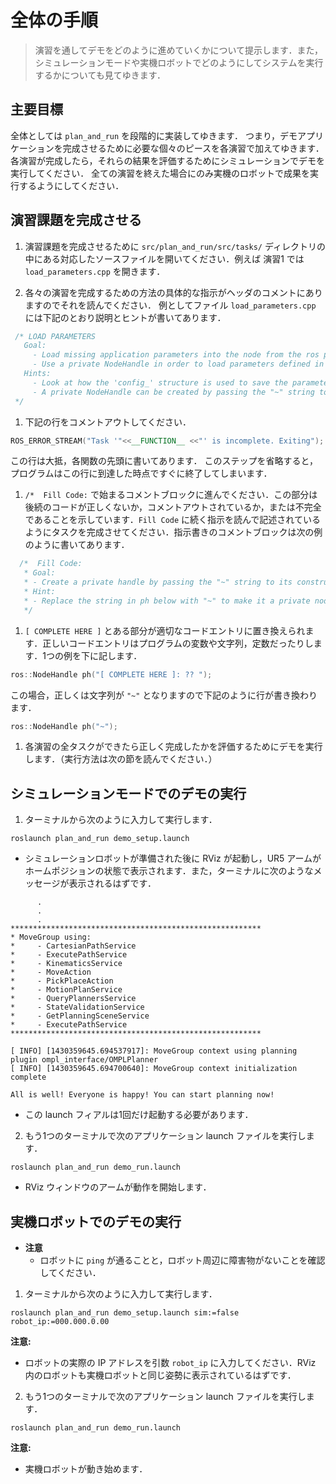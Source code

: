 # 全体の手順
> 演習を通してデモをどのように進めていくかについて提示します．また，シミュレーションモードや実機ロボットでどのようにしてシステムを実行するかについても見てゆきます．

## 主要目標

全体としては `plan_and_run` を段階的に実装してゆきます．
つまり，デモアプリケーションを完成させるために必要な個々のピースを各演習で加えてゆきます．
各演習が完成したら，それらの結果を評価するためにシミュレーションでデモを実行してください．
全ての演習を終えた場合にのみ実機のロボットで成果を実行するようにしてください．

## 演習課題を完成させる

1. 演習課題を完成させるために `src/plan_and_run/src/tasks/` ディレクトリの中にある対応したソースファイルを開いてください．例えば 演習1 では `load_parameters.cpp` を開きます．

1. 各々の演習を完成するための方法の具体的な指示がヘッダのコメントにありますのでそれを読んでください．
例としてファイル `load_parameters.cpp` には下記のとおり説明とヒントが書いてあります．

``` c++
 /* LOAD PARAMETERS
   Goal:
     - Load missing application parameters into the node from the ros parameter server.
     - Use a private NodeHandle in order to load parameters defined in the node's namespace.
   Hints:
     - Look at how the 'config_' structure is used to save the parameters.
     - A private NodeHandle can be created by passing the "~" string to its constructor.
 */
 ```

1. 下記の行をコメントアウトしてください．

 ``` c++
 ROS_ERROR_STREAM("Task '"<<__FUNCTION__ <<"' is incomplete. Exiting"); exit(-1);
 ```

この行は大抵，各関数の先頭に書いてあります．
このステップを省略すると，プログラムはこの行に到達した時点ですぐに終了してしまいます．

1. `/*  Fill Code:` で始まるコメントブロックに進んでください．この部分は後続のコードが正しくないか，コメントアウトされているか，または不完全であることを示しています．`Fill Code` に続く指示を読んで記述されているようにタスクを完成させてください．指示書きのコメントブロックは次の例のように書いてあります．

 ``` c++
   /*  Fill Code:
    * Goal:
    * - Create a private handle by passing the "~" string to its constructor
    * Hint:
    * - Replace the string in ph below with "~" to make it a private node.
    */
 ```

1. ```[ COMPLETE HERE ]``` とある部分が適切なコードエントリに置き換えられます．正しいコードエントリはプログラムの変数や文字列，定数だったりします．1つの例を下に記します．

 ``` c++
 ros::NodeHandle ph("[ COMPLETE HERE ]: ?? ");
 ```

この場合，正しくは文字列が `"~"` となりますので下記のように行が書き換わります．

 ``` c++
 ros::NodeHandle ph("~");
 ```

 1. 各演習の全タスクができたら正しく完成したかを評価するためにデモを実行します．（実行方法は次の節を読んでください．）

## シミュレーションモードでのデモの実行

1. ターミナルから次のように入力して実行します．

```
roslaunch plan_and_run demo_setup.launch
```

 * シミュレーションロボットが準備された後に RViz が起動し，UR5 アームがホームポジションの状態で表示されます．また，ターミナルに次のようなメッセージが表示されるはずです．

```
      .
      .
      .
********************************************************
* MoveGroup using:
*     - CartesianPathService
*     - ExecutePathService
*     - KinematicsService
*     - MoveAction
*     - PickPlaceAction
*     - MotionPlanService
*     - QueryPlannersService
*     - StateValidationService
*     - GetPlanningSceneService
*     - ExecutePathService
********************************************************

[ INFO] [1430359645.694537917]: MoveGroup context using planning plugin ompl_interface/OMPLPlanner
[ INFO] [1430359645.694700640]: MoveGroup context initialization complete

All is well! Everyone is happy! You can start planning now!
```

* この launch フィアルは1回だけ起動する必要があります．


2. もう1つのターミナルで次のアプリケーション launch ファイルを実行します．

```
roslaunch plan_and_run demo_run.launch
```

* RViz ウィンドウのアームが動作を開始します．


## 実機ロボットでのデモの実行

* **注意**
  * ロボットに `ping` が通ることと，ロボット周辺に障害物がないことを確認してください．

1. ターミナルから次のように入力して実行します．

```
roslaunch plan_and_run demo_setup.launch sim:=false robot_ip:=000.000.0.00
```


**注意:**
  * ロボットの実際の IP アドレスを引数 `robot_ip` に入力してください．RViz 内のロボットも実機ロボットと同じ姿勢に表示されているはずです．


2. もう1つのターミナルで次のアプリケーション launch ファイルを実行します．

```
roslaunch plan_and_run demo_run.launch
```

**注意:**
  * 実機ロボットが動き始めます．
